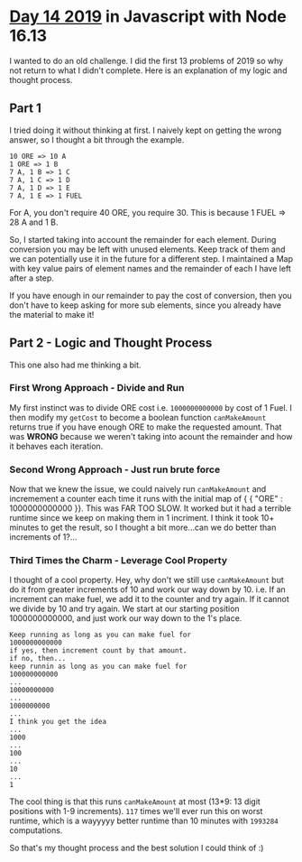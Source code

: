 # [Day 14 2019](https://adventofcode.com/2019/day/14) in Javascript with Node 16.13 

I wanted to do an old challenge. I did the first 13 problems of 2019 so why not return to what I didn't complete.
Here is an explanation of my logic and thought process.

## Part 1 

I tried doing it without thinking at first. I naively kept on getting the wrong answer, so I thought a bit through the example. 

```
10 ORE => 10 A
1 ORE => 1 B
7 A, 1 B => 1 C
7 A, 1 C => 1 D
7 A, 1 D => 1 E
7 A, 1 E => 1 FUEL
```

For A, you don't require 40 ORE, you require 30. This is because 1 FUEL => 28 A and 1 B.

So, I started taking into account the remainder for each element. During conversion you may be left with unused elements. Keep track of them and we can potentially use it in the future for a different step. I maintained a Map with key value pairs of element names and the remainder of each I have left after a step.

If you have enough in our remainder to pay the cost of conversion, then you don't have to keep asking for more sub elements, since you already have the material to make it!

## Part 2 - Logic and Thought Process

This one also had me thinking a bit.

### First Wrong Approach - Divide and Run

My first instinct was to divide ORE cost i.e. `1000000000000` by cost of 1 Fuel.
I then modify my `getCost` to become a boolean function `canMakeAmount` returns true if you have enough ORE to make the requested amount.
That was **WRONG** because we weren't taking into acount the remainder and how it behaves each iteration.

### Second Wrong Approach - Just run brute force

Now that we knew the issue, we could naively run `canMakeAmount` and incremement a counter each time it runs with the initial map of { { "ORE" : 1000000000000 }}. This was FAR TOO SLOW. It worked but it had a terrible runtime since we keep on making them in 1 incriment. I think it took 10+ minutes to get the result, so I thought a bit more...can we do better than increments of 1?...

### Third Times the Charm - Leverage Cool Property

I thought of a cool property. 
Hey, why don't we still use `canMakeAmount` but do it from greater increments of 10 and work our way down by 10. i.e.
If an increment can make fuel, we add it to the counter and try again. If it cannot we divide by 10 and try again.
We start at our starting position 1000000000000, and just work our way down to the 1's place.

```
Keep running as long as you can make fuel for 
1000000000000
if yes, then increment count by that amount.
if no, then...
keep runnin as long as you can make fuel for
100000000000
...
10000000000
...
1000000000
...
I think you get the idea
...
1000
...
100
...
10
...
1
```

The cool thing is that this runs `canMakeAmount` at most (13\*9: 13 digit positions with 1-9 increments). `117` times we'll ever run this on worst runtime, which is a wayyyyy better runtime than 10 minutes with `1993284` computations.

So that's my thought process and the best solution I could think of :)
